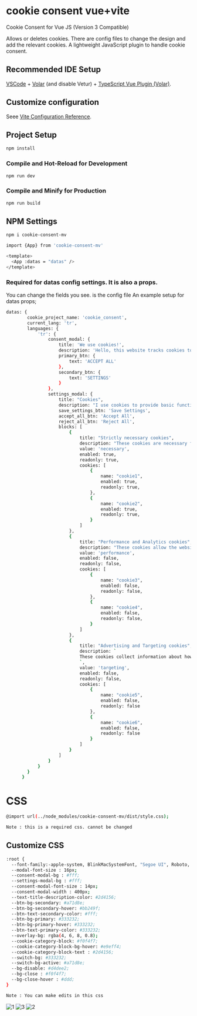 # cookie consent vue+vite

Cookie Consent for Vue JS (Version 3 Compatible)

Allows or deletes cookies. There are config files to change the design and add the relevant cookies.
A lightweight JavaScript plugin to handle cookie consent.

## Recommended IDE Setup

[VSCode](https://code.visualstudio.com/) + [Volar](https://marketplace.visualstudio.com/items?itemName=Vue.volar) (and disable Vetur) + [TypeScript Vue Plugin (Volar)](https://marketplace.visualstudio.com/items?itemName=Vue.vscode-typescript-vue-plugin).

## Customize configuration

Seee [Vite Configuration Reference](https://vitejs.dev/config/).

## Project Setup

```sh
npm install
```

### Compile and Hot-Reload for Development

```sh
npm run dev
```

### Compile and Minify for Production

```sh
npm run build
```
## NPM Settings
```sh
npm i cookie-consent-mv
```

```sh
import {App} from 'cookie-consent-mv'
```

```sh
<template>
  <App :datas = "datas" />
</template>
```
### Required for datas config settings. It is also a props.
You can change the fields you see. is the config file
An example setup for datas props;
```sh
datas: {
        cookie_project_name: 'cookie_consent',
        current_lang: 'tr',
        languages: {
            'tr': {
                consent_modal: {
                    title: 'We use cookies!',
                    description: 'Hello, this website tracks cookies to understand the cookies necessary to make it work properly and how you interact with it. The latter is determined only after approval.',
                    primary_btn: {
                        text: 'ACCEPT ALL'
                    },
                    secondary_btn: {
                        text: 'SETTINGS'
                    }
                },
                settings_modal: {
                    title: "Cookies",
                    description: "I use cookies to provide basic functionality of the website and improve your online experience. You can choose to join/exit at any time for each category. For more details regarding cookies and other sensitive data, please read the full privacy policy.",
                    save_settings_btn: 'Save Settings',
                    accept_all_btn: 'Accept All',
                    reject_all_btn: 'Reject All',
                    blocks: [
                        {
                            title: "Strictly necessary cookies",
                            description: "These cookies are necessary for my website to work properly. Without these cookies the website will not function properly.",
                            value: 'necessary',
                            enabled: true,
                            readonly: true,
                            cookies: [
                                {
                                    name: "cookie1",
                                    enabled: true,
                                    readonly: true,
                                },
                                {
                                    name: "cookie2",
                                    enabled: true,
                                    readonly: true,
                                }
                            ]
                        },
                        {
                            title: "Performance and Analytics cookies",
                            description: "These cookies allow the website to remember choices you have made in the past.",
                            value: 'performance',
                            enabled: false,
                            readonly: false,
                            cookies: [
                                {
                                    name: "cookie3",
                                    enabled: false,
                                    readonly: false,
                                },
                                {
                                    name: "cookie4",
                                    enabled: false,
                                    readonly: false,
                                }
                            ]
                        },
                        {
                            title: "Advertising and Targeting cookies",
                            description: `
                            These cookies collect information about how you use the website, which pages you visit and which links you click. All data is anonymous and cannot be used to identify you
                            `,
                            value: 'targeting',
                            enabled: false,
                            readonly: false,
                            cookies: [
                                {
                                    name: "cookie5",
                                    enabled: false,
                                    readonly: false
                                },
                                {
                                    name: "cookie6",
                                    enabled: false,
                                    readonly: false
                                }
                            ]
                        }
                    ]
                }
            }
        }
      }
```

# CSS 

```sh
@import url(../node_modules/cookie-consent-mv/dist/style.css);

Note : this is a required css. cannot be changed
```

## Customize CSS
```sh
:root {
  --font-family:-apple-system, BlinkMacSystemFont, "Segoe UI", Roboto, Helvetica, Arial;
  --modal-font-size : 16px;
  --consent-modal-bg : #fff;
  --settings-modal-bg : #fff;
  --consent-modal-font-size : 14px;
  --consent-modal-width : 400px;
  --text-title-description-color: #2d4156;
  --btn-bg-secondary: #a71d8e;
  --btn-bg-secondary-hover: #bb249f;
  --btn-text-secondary-color: #fff;
  --btn-bg-primary: #333232;
  --btn-bg-primary-hover: #333232;
  --btn-text-primary-color: #333232;
  --overlay-bg: rgba(4, 6, 8, 0.8);
  --cookie-category-block: #f0f4f7;
  --cookie-category-block-bg-hover: #e9eff4;
  --cookie-category-block-text : #2d4156;
  --switch-bg: #333232;
  --switch-bg-active: #a71d8e;
  --bg-disable: #d4dee2;
  --bg-close : #f0f4f7;
  --bg-close-hover : #ddd;
}

Note : You can make edits in this css
```
![1](https://user-images.githubusercontent.com/10594349/177137779-91e0da0e-4391-435a-986e-e8caa9a69117.png)
![3](https://user-images.githubusercontent.com/10594349/177137786-b984fd25-c331-4eac-99eb-824eb391ef2a.png)
![2](https://user-images.githubusercontent.com/10594349/177137789-dd7fc0f3-9e6e-473a-a469-451dcefde952.png)

